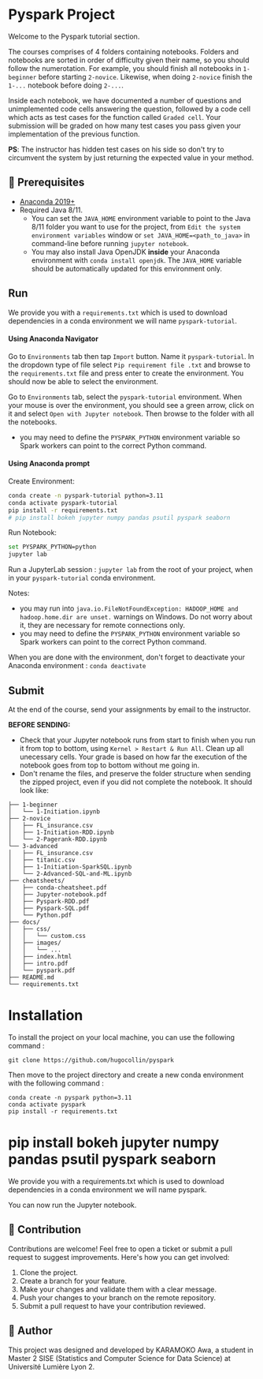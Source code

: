 # Pyspark Project

Welcome to the Pyspark tutorial section.

The courses comprises of 4 folders containing notebooks. Folders and notebooks are sorted in order of difficulty given their name, so you should follow the numerotation. For example, you should finish all notebooks in `1-beginner` before starting `2-novice`. Likewise, when doing `2-novice` finish the `1-...` notebook before doing `2-...`.

Inside each notebook, we have documented a number of questions and unimplemented code cells answering the question, followed by a code cell which acts as test cases for the function called `Graded cell`. Your submission will be graded on how many test cases you pass given your implementation of the previous function. 

**PS**: The instructor has hidden test cases on his side so don't try to circumvent the system by just returning the expected value in your method.

<h2 id="Prerequisites">🤖 Prerequisites</h2>

- [Anaconda 2019+](https://www.anaconda.com/download/)
- Required Java 8/11. 
    - You can set the `JAVA_HOME` environment variable to point to the Java 8/11 folder you want to use for the project, from `Edit the system environment variables` window or `set JAVA_HOME=<path_to_java>` in command-line before running `jupyter notebook`. 
    - You may also install Java OpenJDK **inside** your Anaconda environment with `conda install openjdk`. The `JAVA_HOME` variable should be automatically updated for this environment only.

## Run

We provide you with a `requirements.txt` which is used to download dependencies in a conda environment we will name `pyspark-tutorial`.

#### Using Anaconda Navigator

Go to `Environments` tab then tap `Import` button. Name it `pyspark-tutorial`. In the dropdown type of file select `Pip requirement file .txt` and browse to the `requirements.txt` file and press enter to create the environment. You should now be able to select the environment.

Go to `Environments` tab, select the `pyspark-tutorial` environment. When your mouse is over the environment, you should see a green arrow, click on it and select `Open with Jupyter notebook`. Then browse to the folder with all the notebooks.

- you may need to define the `PYSPARK_PYTHON` environment variable so Spark workers can point to the correct Python command.

#### Using Anaconda prompt

Create Environment:

```sh
conda create -n pyspark-tutorial python=3.11
conda activate pyspark-tutorial
pip install -r requirements.txt
# pip install bokeh jupyter numpy pandas psutil pyspark seaborn
```

Run Notebook:

```sh
set PYSPARK_PYTHON=python
jupyter lab
```

Run a JupyterLab session : `jupyter lab` from the root of your project, when in your `pyspark-tutorial` conda environment.

Notes: 
- you may run into `java.io.FileNotFoundException: HADOOP_HOME and hadoop.home.dir are unset.` warnings on Windows. Do not worry about it, they are necessary for remote connections only.
- you may need to define the `PYSPARK_PYTHON` environment variable so Spark workers can point to the correct Python command.

When you are done with the environment, don't forget to deactivate your Anaconda environment : `conda deactivate`

## Submit

At the end of the course, send your assignments by email to the instructor.

**BEFORE SENDING:**

- Check that your Jupyter notebook runs from start to finish when you run it from top to bottom, using `Kernel > Restart & Run All`. Clean up all unecessary cells. Your grade is based on how far the execution of the notebook goes from top to bottom without me going in.
- Don't rename the files, and preserve the folder structure when sending the zipped project, even if you did not complete the notebook. It should look like:

```
├── 1-beginner
│   └── 1-Initiation.ipynb
├── 2-novice
│   ├── FL_insurance.csv
│   ├── 1-Initiation-RDD.ipynb
│   └── 2-Pagerank-RDD.ipynb
└── 3-advanced
│   ├── FL_insurance.csv
│   ├── titanic.csv
│   ├── 1-Initiation-SparkSQL.ipynb
│   └── 2-Advanced-SQL-and-ML.ipynb
├── cheatsheets/
│   ├── conda-cheatsheet.pdf
│   ├── Jupyter-notebook.pdf
│   ├── Pyspark-RDD.pdf
│   ├── Pyspark-SQL.pdf
│   └── Python.pdf
├── docs/
│   ├── css/
│   │   └── custom.css
│   ├── images/
│   │   └── ...
│   ├── index.html
│   ├── intro.pdf
│   └── pyspark.pdf  
├── README.md
└── requirements.txt

```

# Installation

To install the project on your local machine, you can use the following command :
```
git clone https://github.com/hugocollin/pyspark
```
Then move to the project directory and create a new conda environment with the following command :
```
conda create -n pyspark python=3.11
conda activate pyspark
pip install -r requirements.txt
```

# pip install bokeh jupyter numpy pandas psutil pyspark seaborn
We provide you with a requirements.txt which is used to download dependencies in a conda environment we will name pyspark.

You can now run the Jupyter notebook.

<h2 id="Contribution">🤝 Contribution</h2>

Contributions are welcome! Feel free to open a ticket or submit a pull request to suggest improvements. Here's how you can get involved:

1. Clone the project.
2. Create a branch for your feature.
3. Make your changes and validate them with a clear message.
4. Push your changes to your branch on the remote repository.  
5. Submit a pull request to have your contribution reviewed.

<h2 id="Author">🎯 Author</h2> 
This project was designed and developed by KARAMOKO Awa, a student in Master 2 SISE (Statistics and Computer Science for Data Science) at Université Lumière Lyon 2.
